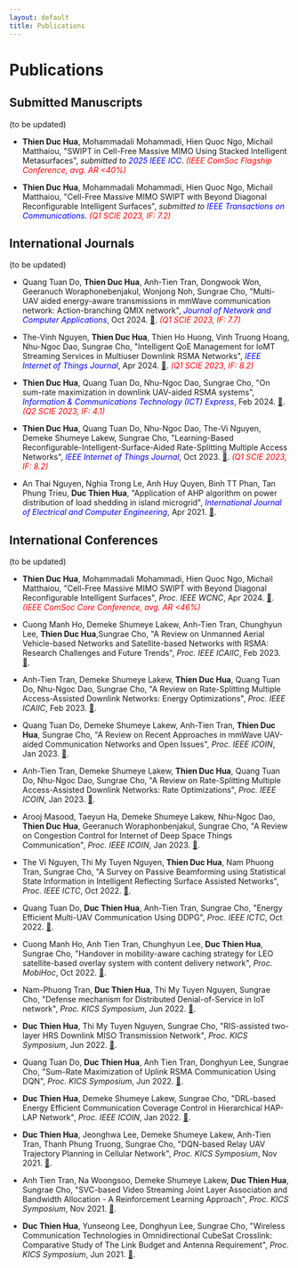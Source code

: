 ```yaml
---
layout: default
title: Publications
---
```


# Publications

## Submitted Manuscripts
(to be updated)
- **Thien Duc Hua**, Mohammadali Mohammadi, Hien Quoc Ngo, Michail Matthaiou, "SWIPT in Cell-Free Massive MIMO Using Stacked Intelligent Metasurfaces", *submitted to <span style="color: blue;">2025 IEEE ICC</span>*. 
  *<span style="color: red;">(IEEE ComSoc Flagship Conference, avg. AR <40%)</span>*  

- **Thien Duc Hua**, Mohammadali Mohammadi, Hien Quoc Ngo, Michail Matthaiou, "Cell-Free Massive MIMO SWIPT with Beyond Diagonal Reconfigurable Intelligent Surfaces", *submitted to <span style="color: blue;">IEEE Transactions on Communications</span>*.
  *<span style="color: red;">(Q1 SCIE 2023, IF: 7.2)</span>*  

## International Journals 
(to be updated)
- Quang Tuan Do, **Thien Duc Hua**, Anh-Tien Tran, Dongwook Won, Geeranuch Woraphonebenjakul, Wonjong Noh, Sungrae Cho, 
  "Multi-UAV aided energy-aware transmissions in mmWave communication network: Action-branching QMIX network", 
  *<span style="color: blue;">Journal of Network and Computer Applications</span>*, Oct 2024.
  [🔗](https://www.sciencedirect.com/science/article/pii/S1084804524001255).
  *<span style="color: red;">(Q1 SCIE 2023, IF: 7.7)</span>*  

- The-Vinh Nguyen, **Thien Duc Hua**, Thien Ho Huong, Vinh Truong Hoang, Nhu-Ngoc Dao, Sungrae Cho, 
  "Intelligent QoE Management for IoMT Streaming Services in Multiuser Downlink RSMA Networks", 
  *<span style="color: blue;">IEEE Internet of Things Journal</span>*, Apr 2024.
  [🔗](https://ieeexplore.ieee.org/abstract/document/10322782).
  *<span style="color: red;">(Q1 SCIE 2023, IF: 8.2)</span>*   

- **Thien Duc Hua**, Quang Tuan Do, Nhu-Ngoc Dao, Sungrae Cho, 
  "On sum-rate maximization in downlink UAV-aided RSMA systems", 
  *<span style="color: blue;">Information & Communications Technology (ICT) Express</span>*, Feb 2024. 
  [🔗](https://www.sciencedirect.com/science/article/pii/S2405959523000280).
  *<span style="color: red;">(Q2 SCIE 2023, IF: 4.1)</span>*   
  
- **Thien Duc Hua**, Quang Tuan Do, Nhu-Ngoc Dao, The-Vi Nguyen, Demeke Shumeye Lakew, Sungrae Cho, 
  "Learning-Based Reconfigurable-Intelligent-Surface-Aided Rate-Splitting Multiple Access Networks", 
  *<span style="color: blue;">IEEE Internet of Things Journal</span>*, Oct 2023. 
  [🔗](https://www.researchgate.net/publication/370984447_Learning-based_Reconfigurable_Intelligent_Surface-aided_Rate-Splitting_Multiple_Access_Networks).
  *<span style="color: red;">(Q1 SCIE 2023, IF: 8.2)</span>*  

- An Thai Nguyen, Nghia Trong Le, Anh Huy Quyen, Binh TT Phan, Tan Phung Trieu, **Duc Thien Hua**, "Application of AHP algorithm on power distribution of load shedding in island microgrid", *<span style="color: blue;">International Journal of Electrical and Computer Engineering</span>*, Apr 2021. [🔗](https://d1wqtxts1xzle7.cloudfront.net/66105664/11_22925_CE_30jul_15apr_L-libre.pdf?1616750769=&response-content-disposition=inline%3B+filename%3DApplication_of_AHP_algorithm_on_power_di.pdf&Expires=1740071646&Signature=ZvkRtCUjGvam8RP6dnV3Zjmrx2UxVW7ZhcKetQ9EVQsXtYxQ2sd6rVcYG0a3txpQlMluOKG1tq7VovDX1nlF8lGD533h7iDrvxsomrqoxX29H2SxYWiodmUmTWFpHq9~vmcKVneQqxjC2cwKmmRe-1HAjbMK0zHMKpqbD7yQY67iKIs6VAFfbnciaKY0WAu7tMQfgHQFqGNKYRBUSLaouU-P9iwAh-dHJXiIzgMME7Qvel0WshtdWG93kDESeGZdhrgdUNZQcBEkxKKtJPrU-2NR0vJlOR~T3Vgly5QphoAFoeMWhB9aAXpZLB35eGi6srsIKfIK3Fz6nL5rgmq1tQ__&Key-Pair-Id=APKAJLOHF5GGSLRBV4ZA).  



## International Conferences
(to be updated)
- **Thien Duc Hua**, Mohammadali Mohammadi, Hien Quoc Ngo, Michail Matthaiou, "Cell-Free Massive MIMO SWIPT with Beyond Diagonal Reconfigurable Intelligent Surfaces", *Proc. IEEE WCNC*, Apr 2024. [🔗](https://arxiv.org/abs/2402.00646).
  *<span style="color: red;">(IEEE ComSoc Core Conference, avg. AR <46%)</span>*

- Cuong Manh Ho, Demeke Shumeye Lakew, Anh-Tien Tran, Chunghyun Lee, **Thien Duc Hua**,Sungrae Cho, "A Review on Unmanned Aerial Vehicle-based Networks and Satellite-based Networks with RSMA: Research Challenges and Future Trends", *Proc. IEEE ICAIIC*, Feb 2023. [🔗](https://www.researchgate.net/publication/369495670_A_Review_on_Unmanned_Aerial_Vehicle-based_Networks_and_Satellite-based_Networks_with_RSMA_Research_Challenges_and_Future_Trends).  

- Anh-Tien Tran, Demeke Shumeye Lakew, **Thien Duc Hua**, Quang Tuan Do, Nhu-Ngoc Dao, Sungrae Cho, "A Review on Rate-Splitting Multiple Access-Assisted Downlink Networks: Energy Optimizations", *Proc. IEEE ICAIIC*, Feb 2023. [🔗](https://www.researchgate.net/publication/369486482_A_Review_on_Rate-Splitting_Multiple_Access-Assisted_Downlink_Networks_Energy_Optimizations).  

- Quang Tuan Do, Demeke Shumeye Lakew, Anh-Tien Tran, **Thien Duc Hua**, Sungrae Cho, "A Review on Recent Approaches in mmWave UAV-aided Communication Networks and Open Issues", *Proc. IEEE ICOIN*, Jan 2023. [🔗](https://www.researchgate.net/publication/368731316_A_Review_on_Recent_Approaches_in_mmWave_UAV-aided_Communication_Networks_and_Open_Issues).  

- Anh-Tien Tran, Demeke Shumeye Lakew, **Thien Duc Hua**, Quang Tuan Do, Nhu-Ngoc Dao, Sungrae Cho, "A Review on Rate-Splitting Multiple Access-Assisted Downlink Networks: Rate Optimizations", *Proc. IEEE ICOIN*, Jan 2023. [🔗](https://www.researchgate.net/publication/368726616_A_Review_on_Rate-Splitting_Multiple_Access-Assisted_Downlink_Networks_Rate_Optimizations).  

- Arooj Masood, Taeyun Ha, Demeke Shumeye Lakew, Nhu-Ngoc Dao, **Thien Duc Hua**, Geeranuch Woraphonbenjakul, Sungrae Cho, "A Review on Congestion Control for Internet of Deep Space Things Communication", *Proc. IEEE ICOIN*, Jan 2023. [🔗](https://www.researchgate.net/publication/368730180_A_Review_on_Congestion_Control_for_Internet_of_Deep_Space_Things_Communication).  

- The Vi Nguyen, Thi My Tuyen Nguyen, **Thien Duc Hua**, Nam Phuong Tran, Sungrae Cho, "A Survey on Passive Beamforming using Statistical State Information in Intelligent Reflecting Surface Assisted Networks", *Proc. IEEE ICTC*, Oct 2022. [🔗](https://www.researchgate.net/publication/365752939_A_Survey_on_Passive_Beamforming_using_Statistical_State_Information_in_Intelligent_Reflecting_Surface_Assisted_Networks).  

- Quang Tuan Do, **Duc Thien Hua**, Anh-Tien Tran, Sungrae Cho, "Energy Efficient Multi-UAV Communication Using DDPG", *Proc. IEEE ICTC*, Oct 2022. [🔗](https://www.researchgate.net/publication/365752878_Energy_Efficient_Multi-UAV_Communication_Using_DDPG).  

- Cuong Manh Ho, Anh Tien Tran, Chunghyun Lee, **Duc Thien Hua**, Sungrae Cho, "Handover in mobility-aware caching strategy for LEO satellite-based overlay system with content delivery network", *Proc. MobiHoc*, Oct 2022. [🔗](https://www.researchgate.net/publication/364121027_Handover_in_mobility-aware_caching_strategy_for_LEO_satellite-based_overlay_system_with_content_delivery_network).  

- Nam-Phuong Tran, **Duc Thien Hua**, Thi My Tuyen Nguyen, Sungrae Cho, "Defense mechanism for Distributed Denial-of-Service in IoT network", *Proc. KICS Symposium*, Jun 2022. [🔗](https://www.dbpia.co.kr/Journal/articleDetail?nodeId=NODE11108051).  

- **Duc Thien Hua**, Thi My Tuyen Nguyen, Sungrae Cho, "RIS-assisted two-layer HRS Downlink MISO Transmission Network", *Proc. KICS Symposium*, Jun 2022. [🔗](https://www.dbpia.co.kr/Journal/articleDetail?nodeId=NODE11108187).  

- Quang Tuan Do, **Duc Thien Hua**, Anh Tien Tran, Donghyun Lee, Sungrae Cho, "Sum-Rate Maximization of Uplink RSMA Communication Using DQN", *Proc. KICS Symposium*, Jun 2022. [🔗](https://www.dbpia.co.kr/Journal/articleDetail?nodeId=NODE11047902).  

- **Duc Thien Hua**, Demeke Shumeye Lakew, Sungrae Cho, "DRL-based Energy Efficient Communication Coverage Control in Hierarchical HAP-LAP Network", *Proc. IEEE ICOIN*, Jan 2022. [🔗](https://www.researchgate.net/publication/358180297_DRL-based_Energy_Efficient_Communication_Coverage_Control_in_Hierarchical_HAP-LAP_Network).  

- **Duc Thien Hua**, Jeonghwa Lee, Demeke Shumeye Lakew, Anh-Tien Tran, Thanh Phung Truong, Sungrae Cho, "DQN-based Relay UAV Trajectory Planning in Cellular Network", *Proc. KICS Symposium*, Nov 2021. [🔗](https://www.dbpia.co.kr/Journal/articleDetail?nodeId=NODE11022840).  

- Anh Tien Tran, Na Woongsoo, Demeke Shumeye Lakew, **Duc Thien Hua**, Sungrae Cho, "SVC-based Video Streaming Joint Layer Association and Bandwidth Allocation - A Reinforcement Learning Approach", *Proc. KICS Symposium*, Nov 2021. [🔗](https://www.dbpia.co.kr/Journal/articleDetail?nodeId=NODE11022789).  

- **Duc Thien Hua**, Yunseong Lee, Donghyun Lee, Sungrae Cho, "Wireless Communication Technologies in Omnidirectional CubeSat Crosslink: Comparative Study of The Link Budget and Antenna Requirement", *Proc. KICS Symposium*, Jun 2021. [🔗](https://www.dbpia.co.kr/Journal/articleDetail?nodeId=NODE11022789).  
